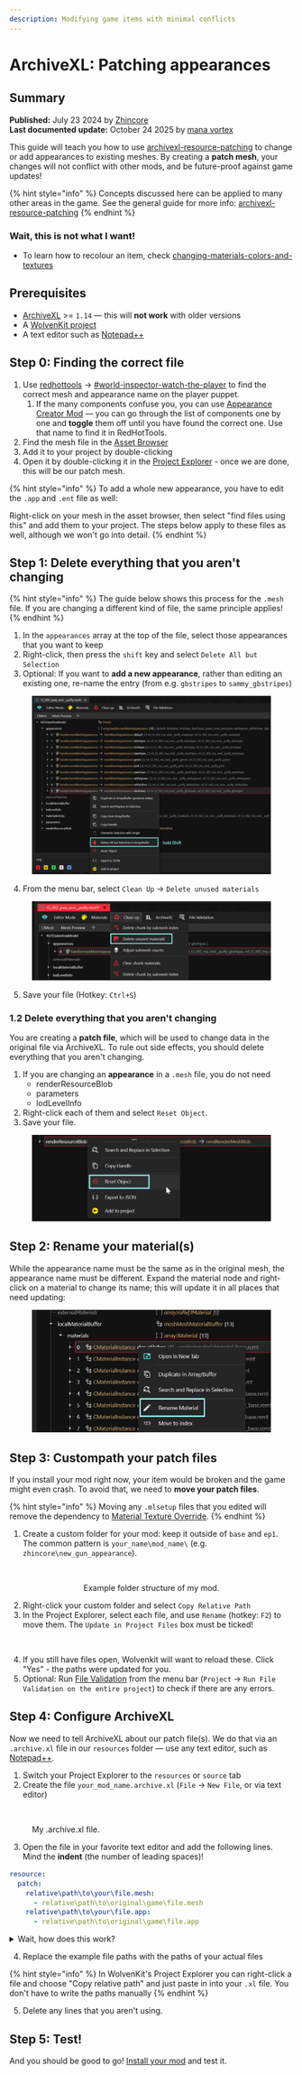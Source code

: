 ```yaml
---
description: Modifying game items with minimal conflicts
---
```


# ArchiveXL: Patching appearances

## Summary

**Published:** July 23 2024 by [Zhincore](https://app.gitbook.com/u/OsI9JXgCSSbt40hb327iBDif7Xv1 "mention")\
**Last documented update:** October 24 2025 by [mana vortex](https://app.gitbook.com/u/NfZBoxGegfUqB33J9HXuCs6PVaC3 "mention")

This guide will teach you how to use [archivexl-resource-patching](../../../for-mod-creators-theory/core-mods-explained/archivexl/archivexl-resource-patching/ "mention") to change or add appearances to existing meshes. By creating a **patch mesh**, your changes will not conflict with other mods, and be future-proof against game updates!

{% hint style="info" %}
Concepts discussed here can be applied to many other areas in the game. See the general guide for more info: [archivexl-resource-patching](../../../for-mod-creators-theory/core-mods-explained/archivexl/archivexl-resource-patching/ "mention")
{% endhint %}

### Wait, this is not what I want!

* To learn how to recolour an item, check [changing-materials-colors-and-textures](changing-materials-colors-and-textures/ "mention")

## Prerequisites

* [ArchiveXL](https://www.nexusmods.com/cyberpunk2077/mods/4198) >= `1.14` — this will **not work** with older versions
* A [WolvenKit project](https://app.gitbook.com/s/-MP_ozZVx2gRZUPXkd4r/wolvenkit-app/usage/wolvenkit-projects#create-a-new-wolvenkit-mod-project)
* A text editor such as [Notepad++](https://notepad-plus-plus.org/downloads/)

## Step 0: Finding the correct file

1. Use [redhottools](../../../for-mod-creators-theory/modding-tools/redhottools/ "mention") -> [#world-inspector-watch-the-player](../../../for-mod-creators-theory/modding-tools/redhottools/rht-the-world-inspector.md#world-inspector-watch-the-player "mention") to find the correct mesh and appearance name on the player puppet.
   1. If the many components confuse you, you can use [Appearance Creator Mod](https://www.nexusmods.com/cyberpunk2077/mods/10795) — you can go through the list of components one by one and **toggle** them off until you have found the correct one. Use that name to find it in RedHotTools.
2. Find the mesh file in the [Asset Browser](https://app.gitbook.com/s/-MP_ozZVx2gRZUPXkd4r/wolvenkit-app/editor/asset-browser)
3. Add it to your project by double-clicking
4. Open it by double-clicking it in the [Project Explorer](https://app.gitbook.com/s/-MP_ozZVx2gRZUPXkd4r/wolvenkit-app/editor/project-explorer) - once we are done, this will be our patch mesh.

{% hint style="info" %}
To add a whole new appearance, you have to edit the `.app` and `.ent` file as well:

Right-click on your mesh in the asset browser, then select "find files using this" and add them to your project. The steps below apply to these files as well, although we won't go into detail.
{% endhint %}

## Step 1: Delete everything that you aren't changing

{% hint style="info" %}
The guide below shows this process for the `.mesh` file. If you are changing a different kind of file, the same principle applies!
{% endhint %}

1. In the `appearances` array at the top of the file, select those appearances that you want to keep
2. Right-click, then press the `shift` key and select `Delete All but Selection`
3. Optional: If you want to **add a new appearance**, rather than editing an existing one, re-name the entry (from e.g. `gbstripes` to `sammy_gbstripes`)

<figure><img src="../../../.gitbook/assets/delete_all_but_selection.png" alt=""><figcaption></figcaption></figure>

4. From the menu bar, select `Clean Up` -> `Delete unused materials`

<figure><img src="../../../.gitbook/assets/mesh_file_delete_unused_materials.png" alt=""><figcaption></figcaption></figure>

5. Save your file (Hotkey: `Ctrl+S`)

### 1.2 Delete everything that you aren't changing

You are creating a **patch file**, which will be used to change data in the original file via ArchiveXL. To rule out side effects, you should delete everything that you aren't changing.

1. If you are changing an **appearance** in a `.mesh` file, you do not need
   * renderResourceBlob
   * parameters&#x20;
   * lodLevelInfo
2. Right-click each of them and select `Reset Object`.&#x20;
3. Save your file.

<figure><img src="../../../.gitbook/assets/mesh_file_reset_renderresourceblob.png" alt=""><figcaption></figcaption></figure>

## Step 2: Rename your material(s)

While the appearance name must be the same as in the original mesh, the appearance name must be different. Expand the material node and right-click on a material to change its name; this will update it in all places that need updating:

<figure><img src="../../../.gitbook/assets/AXL_patchmesh_rename_material.png" alt=""><figcaption></figcaption></figure>

## Step 3: Custompath your patch files

If you install your mod right now, your item would be broken and the game might even crash. To avoid that, we need to **move your patch files**.

{% hint style="info" %}
Moving any `.mlsetup` files that you edited will remove the dependency to [Material Texture Override](https://app.gitbook.com/s/-MP_ozZVx2gRZUPXkd4r/wolvenkit-app/error-codes#mto-requirement).&#x20;
{% endhint %}

1. Create a custom folder for your mod: keep it outside of `base` and `ep1`. The common pattern is `your_name\mod_name\` (e.g. `zhincore\new_gun_appearance`).&#x20;

<div align="center" data-full-width="false"><figure><img src="../../../.gitbook/assets/image (15) (1).png" alt=""><figcaption><p>Example folder structure of my mod.</p></figcaption></figure></div>

2. Right-click your custom folder and select `Copy Relative Path`
3. In the Project Explorer, select each file, and use `Rename` (hotkey: `F2`) to move them. The `Update in Project Files` box must be ticked!

<figure><img src="../../../.gitbook/assets/rename_file_update_references.png" alt=""><figcaption></figcaption></figure>

4. If you still have files open, Wolvenkit will want to reload these. Click "Yes" - the paths were updated for you.
5. Optional: Run [File Validation](https://app.gitbook.com/s/-MP_ozZVx2gRZUPXkd4r/wolvenkit-app/file-validation) from the menu bar (`Project` -> `Run File Validation on the entire project`) to check if there are any errors.

## Step 4: Configure ArchiveXL

Now we need to tell ArchiveXL about our patch file(s). We do that via an `.archive.xl` file in our `resources` folder — use any text editor, such as [Notepad++](https://notepad-plus-plus.org/downloads/).

1. Switch your Project Explorer to the `resources` or `source` tab
2. Create the file `your_mod_name.archive.xl`  (`File` -> `New File`, or via text editor)

<figure><img src="../../../.gitbook/assets/image (18) (1).png" alt=""><figcaption><p>My .archive.xl file.</p></figcaption></figure>

3. Open the file in your favorite text editor and add the following lines. Mind the **indent** (the number of leading spaces)!&#x20;

```yaml
resource:
  patch:
    relative\path\to\your\file.mesh:
      - relative\path\to\original\game\file.mesh
    relative\path\to\your\file.app:
      - relative\path\to\original\game\file.app
```

<details>

<summary>Wait, how does this work?</summary>

You are creating a map with instructions for ArchiveXL.&#x20;

Each key (anything ending with a `:`) is a **patch file path**, while the array entries below (anything starting with a `-`) are the **destination files**.

AXL will take the data from the patch file, and add it to every file in the list.&#x20;

</details>

4. Replace the example file paths with the paths of your actual files

{% hint style="info" %}
In WolvenKit's Project Explorer you can right-click a file and choose "Copy relative path" and just paste in into your `.xl` file. You don't have to write the paths manually
{% endhint %}

5. Delete any lines that you aren't using.

## Step 5: Test!

And you should be good to go! [Install your mod](https://app.gitbook.com/s/-MP_ozZVx2gRZUPXkd4r/wolvenkit-app/menu/toolbar#install-and-launch) and test it.
